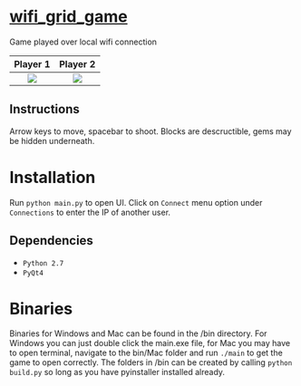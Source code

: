 # [wifi_grid_game](https://www.youtube.com/watch?v=hrKXdNcnNQw)
Game played over local wifi connection

Player 1                   |  Player 2
:-------------------------:|:-------------------------:
![](https://github.com/bfaure/wifi_grid_game/blob/master/resources/pictures/screenshot_mac.png)  |  ![](https://github.com/bfaure/wifi_grid_game/blob/master/resources/pictures/screenshot_windows.PNG)

## Instructions
Arrow keys to move, spacebar to shoot. Blocks are descructible, gems may be hidden underneath. 

# Installation
Run `python main.py` to open UI. Click on `Connect` menu option under `Connections` to enter the IP of another user.

## Dependencies
*  `Python 2.7`
* `PyQt4`

# Binaries
Binaries for Windows and Mac can be found in the /bin directory. For Windows you can just double click the main.exe file, for Mac you may have to open terminal, navigate to the bin/Mac folder and run `./main` to get the game to open correctly. The folders in /bin can be created by calling `python build.py` so long as you have pyinstaller installed already.
